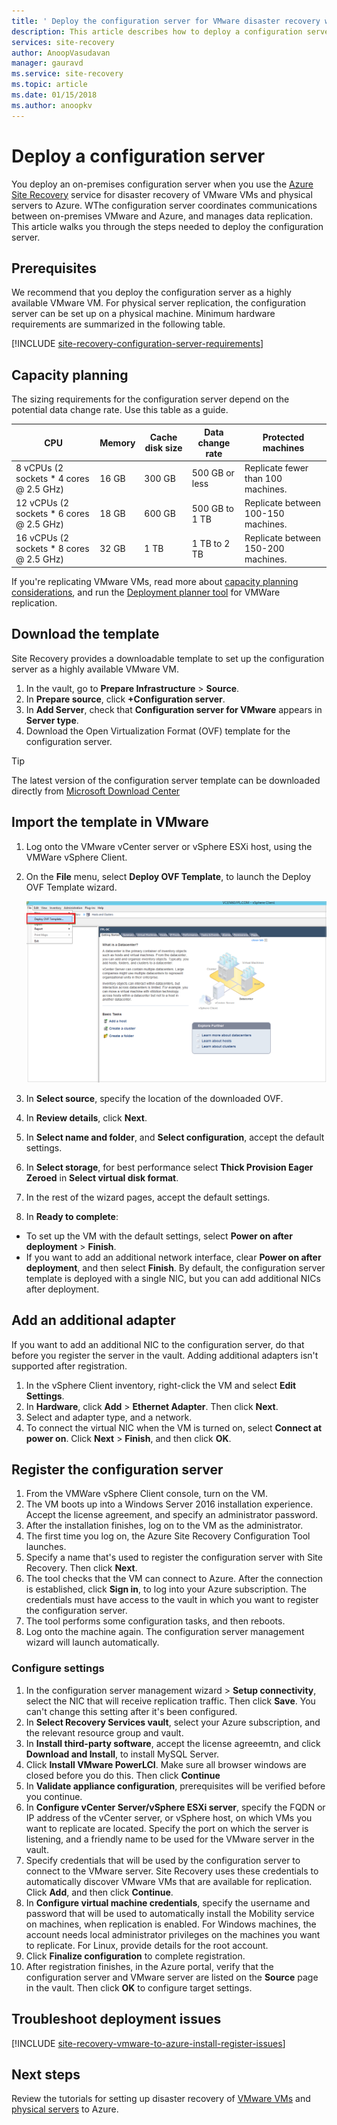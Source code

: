 ```yaml
---
title: ' Deploy the configuration server for VMware disaster recovery with Azure Site Recovery | Microsoft Docs'
description: This article describes how to deploy a configuration server for VMware disaster recovery with Azure Site Recovery
services: site-recovery
author: AnoopVasudavan
manager: gauravd
ms.service: site-recovery
ms.topic: article
ms.date: 01/15/2018
ms.author: anoopkv
---
```


# Deploy a configuration server

You deploy an on-premises configuration server when you use the [Azure Site Recovery](site-recovery-overview.md) service for disaster recovery of VMware VMs and physical servers to Azure. WThe configuration server coordinates communications between on-premises VMware and Azure, and manages data replication. This article walks you through the steps needed to deploy the configuration server.

## Prerequisites

We recommend that you deploy the configuration server as a highly available VMware VM. For physical server replication, the configuration server can be set up on a physical machine. Minimum hardware requirements are summarized in the following table.

[!INCLUDE [site-recovery-configuration-server-requirements](../../includes/site-recovery-configuration-and-scaleout-process-server-requirements.md)]




## Capacity planning

The sizing requirements for the configuration server depend on the potential data change rate. Use this table as a guide.

| **CPU** | **Memory** | **Cache disk size** | **Data change rate** | **Protected machines** |
| --- | --- | --- | --- | --- |
| 8 vCPUs (2 sockets * 4 cores @ 2.5 GHz) |16 GB |300 GB |500 GB or less |Replicate fewer than 100 machines. |
| 12 vCPUs (2 sockets * 6 cores @ 2.5 GHz) |18 GB |600 GB |500 GB to 1 TB |Replicate between 100-150 machines. |
| 16 vCPUs (2 sockets * 8 cores @ 2.5 GHz) |32 GB |1 TB |1 TB to 2 TB |Replicate between 150-200 machines. |


If you're replicating VMware VMs, read more about [capacity planning considerations](/site-recovery-plan-capacity-vmware.md), and run the [Deployment planner tool](site-recovery-deployment-planner.md) for VMWare replication.



## Download the template

Site Recovery provides a downloadable template to set up the configuration server as a highly available VMware VM. 

1. In the vault, go to **Prepare Infrastructure** > **Source**.
2. In **Prepare source**, click **+Configuration server**.
3. In **Add Server**, check that **Configuration server for VMware** appears in **Server type**.
4. Download the Open Virtualization Format (OVF) template for the configuration server.

  > [!TIP]
  The latest version of the configuration server template can be downloaded directly from [Microsoft Download Center](https://aka.ms/asrconfigurationserver)


## Import the template in VMware


1. Log onto the VMware vCenter server or vSphere ESXi host, using the VMWare vSphere Client.
2. On the **File** menu, select **Deploy OVF Template**, to launch the Deploy OVF Template wizard.  

     ![OVF template](./media/tutorial-vmware-to-azure/vcenter-wizard.png)

3. In **Select source**, specify the location of the downloaded OVF.
4. In **Review details**, click **Next**.
5. In **Select name and folder**, and **Select configuration**, accept the default settings.
6. In **Select storage**, for best performance select **Thick Provision Eager Zeroed** in **Select virtual disk format**.
4. In the rest of the wizard pages, accept the default settings.
5. In **Ready to complete**:
  - To set up the VM with the default settings, select **Power on after deployment** > **Finish**.
  - If you want to add an additional network interface, clear **Power on after deployment**, and then select **Finish**. By default, the configuration server template is deployed with a single NIC, but you can add additional NICs after deployment.


## Add an additional adapter

If you want to add an additional NIC to the configuration server, do that before you register the server in the vault. Adding additional adapters isn't supported after registration.

1. In the vSphere Client inventory, right-click the VM and select **Edit Settings**.
2. In **Hardware**, click **Add** > **Ethernet Adapter**. Then click **Next**.
3. Select and adapter type, and a network. 
4. To connect the virtual NIC when the VM is turned on, select **Connect at power on**. Click **Next** > **Finish**, and then click **OK**.
 

## Register the configuration server 

1. From the VMWare vSphere Client console, turn on the VM.
2. The VM boots up into a Windows Server 2016 installation experience. Accept the license agreement, and specify an administrator password.
3. After the installation finishes, log on to the VM as the administrator.
4. The first time you log on, the Azure Site Recovery Configuration Tool launches.
5. Specify a name that's used to register the configuration server with Site Recovery. Then click **Next**.
6. The tool checks that the VM can connect to Azure. After the connection is established, click **Sign in**, to log into your Azure subscription. The credentials must have access to the vault in which you want to register the configuration server.
7. The tool performs some configuration tasks, and then reboots.
8. Log onto the machine again. The configuration server management wizard will launch automatically.

### Configure settings

1. In the configuration server management wizard > **Setup connectivity**, select the NIC that will receive replication traffic. Then click **Save**. You can't change this setting after it's been configured.
2. In **Select Recovery Services vault**, select your Azure subscription, and the relevant resource group and vault.
3. In **Install third-party software**, accept the license agreeemtn, and click **Download and Install**, to install MySQL Server.
4. Click **Install VMware PowerLCI**. Make sure all browser windows are closed before you do this. Then click **Continue**
5. In **Validate appliance configuration**, prerequisites will be verified before you continue.
6. In **Configure vCenter Server/vSphere ESXi server**, specify the FQDN or IP address of the vCenter server, or vSphere host, on which VMs you want to replicate are located. Specify the port on which the server is listening, and a friendly name to be used for the VMware server in the vault.
7. Specify credentials that will be used by the configuration server to connect to the VMware server. Site Recovery uses these credentials to automatically discover VMware VMs that are available for replication. Click **Add**, and then click **Continue**.
8. In **Configure virtual machine credentials**, specify the username and password that will be used to automatically install the Mobility service on machines, when replication is enabled. For Windows machines, the account needs local administrator privileges on the machines you want to replicate. For Linux, provide details for the root account.
9. Click **Finalize configuration** to complete registration. 
10. After registration finishes, in the Azure portal, verify that the configuration server and VMware server are listed on the **Source** page in the vault. Then click **OK** to configure target settings.


## Troubleshoot deployment issues

[!INCLUDE [site-recovery-vmware-to-azure-install-register-issues](../../includes/site-recovery-vmware-to-azure-install-register-issues.md)]



## Next steps

Review the tutorials for setting up disaster recovery of [VMware VMs](tutorial-vmware-to-azure.md) and [physical servers](tutorial-physical-to-azure.md) to Azure.
